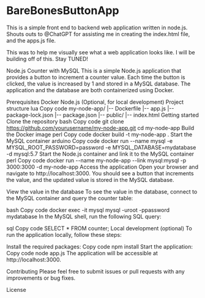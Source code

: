# BareBonesButtonApp

This is a simple front end to backend web application written in node.js.  Shouts outs to @ChatGPT for assisting me in creating the index.html file, and the apps.js file.

This was to help me visually see what a web application looks like.  I will be building off of this.  Stay TUNED!

Node.js Counter with MySQL
This is a simple Node.js application that provides a button to increment a counter value. Each time the button is clicked, the value is increased by 1 and stored in a MySQL database. The application and the database are both containerized using Docker.

Prerequisites
Docker
Node.js (Optional, for local development)
Project structure
lua
Copy code
my-node-app/
|-- Dockerfile
|-- app.js
|-- package-lock.json
|-- package.json
|-- public/
    |-- index.html
Getting started
Clone the repository
bash
Copy code
git clone https://github.com/yourusername/my-node-app.git
cd my-node-app
Build the Docker image
perl
Copy code
docker build -t my-node-app .
Start the MySQL container
arduino
Copy code
docker run --name mysql -e MYSQL_ROOT_PASSWORD=password -e MYSQL_DATABASE=mydatabase -d mysql:5.7
Start the Node.js container and link it to the MySQL container
perl
Copy code
docker run --name my-node-app --link mysql:mysql -p 3000:3000 -d my-node-app
Access the application
Open your browser and navigate to http://localhost:3000. You should see a button that increments the value, and the updated value is stored in the MySQL database.

View the value in the database
To see the value in the database, connect to the MySQL container and query the counter table:

bash
Copy code
docker exec -it mysql mysql -uroot -ppassword mydatabase
In the MySQL shell, run the following SQL query:

sql
Copy code
SELECT * FROM counter;
Local development (optional)
To run the application locally, follow these steps:

Install the required packages:
Copy code
npm install
Start the application:
Copy code
node app.js
The application will be accessible at http://localhost:3000.

Contributing
Please feel free to submit issues or pull requests with any improvements or bug fixes.

License
